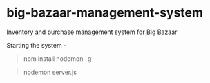 # big-bazaar-management-system
Inventory and purchase management system for Big Bazaar

Starting the system -
>npm install nodemon -g

>nodemon server.js
